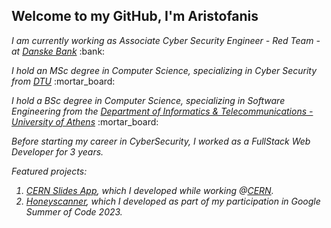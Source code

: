 <h2> Welcome to my GitHub, I'm Aristofanis </h2>
<!-- <img align='right' src="https://media.giphy.com/media/M9gbBd9nbDrOTu1Mqx/giphy.gif" width="200"> -->

<p><em>I am currently working as Associate Cyber Security Engineer - Red Team - at <a href="https://danskebank.dk/" target="_blank" rel="noopener noreferrer">Danske Bank</a></em> :bank:</p>
<p><em>I hold an MSc degree in Computer Science, specializing in Cyber Security from <a href="https://www.dtu.dk/" target="_blank" rel="noopener noreferrer">DTU</a></em> :mortar_board:</p> 
<p><em>I hold a BSc degree in Computer Science, specializing in Software Engineering from the <a href="https://www.di.uoa.gr/en" target="_blank" rel="noopener noreferrer">Department of Informatics & Telecommunications - University of Athens</a></em> :mortar_board:</p> 
<p><em>Before starting my career in CyberSecurity, I worked as a FullStack Web Developer for 3 years.</p> 

Featured projects:
1. <a href="https://github.com/cern/slides">CERN Slides App</a>, which I developed while working @<a href="https://cern.ch/">CERN</a>.
2. <a href="https://github.com/honeynet/honeyscanner">Honeyscanner</a>, which I developed as part of my participation in Google Summer of Code 2023.
